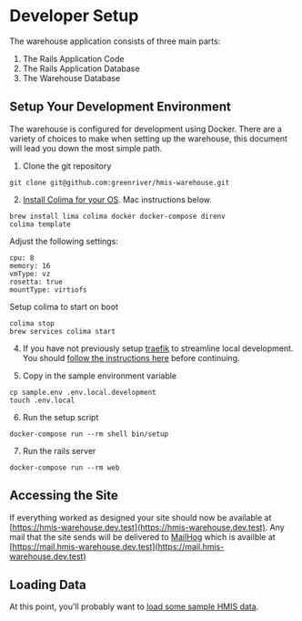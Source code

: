 # Developer Setup
The warehouse application consists of three main parts:
1. The Rails Application Code
2. The Rails Application Database
3. The Warehouse Database

## Setup Your Development Environment
The warehouse is configured for development using Docker.  There are a variety of choices to make when setting up the warehouse, this document will lead you down the most simple path.

1. Clone the git repository
```
git clone git@github.com:greenriver/hmis-warehouse.git
```
2. [Install Colima for your OS](https://github.com/abiosoft/colima).  Mac instructions below.

```
brew install lima colima docker docker-compose direnv
colima template
```
Adjust the following settings:
```
cpu: 8
memory: 16
vmType: vz
rosetta: true
mountType: virtiofs
```
Setup colima to start on boot
```
colima stop
brew services colima start
```

4. If you have not previously setup [traefik](http://traefik.io/) to streamline local development. You should [follow the instructions here](developer-networking.md) before continuing.

5. Copy in the sample environment variable
```
cp sample.env .env.local.development
touch .env.local
```

6. Run the setup script
```
docker-compose run --rm shell bin/setup
```

7. Run the rails server
```
docker-compose run --rm web
```

## Accessing the Site

If everything worked as designed your site should now be available at [https://hmis-warehouse.dev.test](https://hmis-warehouse.dev.test).  Any mail that the site sends will be delivered to [MailHog](https://github.com/mailhog/MailHog) which is availble at [https://mail.hmis-warehouse.dev.test](https://mail.hmis-warehouse.dev.test)

## Loading Data
At this point, you'll probably want to [load some sample HMIS data](developer_data.md).
